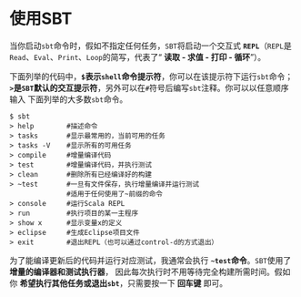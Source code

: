 使用SBT
===============================================================
当你启动`sbt`命令时，假如不指定任何任务，`SBT`将启动一个交互式 **`REPL`**（`REPL`是
`Read`、`Eval`、`Print`、`Loop`的简写，代表了“ **读取 - 求值 - 打印 - 循环**”）。

下面列举的代码中，**`$`表示`shell`命令提示符**，你可以在该提示符下运行`sbt`命令；
**`>`是`SBT`默认的交互提示符**，另外可以在`#`符号后编写`sbt`注释。你可以以任意顺序输入
下面列举的大多数`sbt`命令。
```shell
$ sbt
> help        #描述命令
> tasks       #显示最常用的，当前可用的任务
> tasks -V    #显示所有的可用任务
> compile     #增量编译代码
> test        #增量编译代码，并执行测试
> clean       #删除所有已经编译好的构建
> ~test       #一旦有文件保存，执行增量编译并运行测试
              #适用于任何使用了~前缀的命令
> console     #运行Scala REPL
> run         #执行项目的某一主程序
> show x      #显示变量x的定义
> eclipse     #生成Eclipse项目文件
> exit        #退出REPL（也可以通过control-d的方式退出）
```
为了能编译更新后的代码并运行对应测试，我通常会执行 **`~test`命令**。`SBT`使用了 **增量的编译器和测试执行器**，
因此每次执行时不用等待完全构建所需时间。假如你 **希望执行其他任务或退出`sbt`**，只需要按一下 **回车键** 即可。
